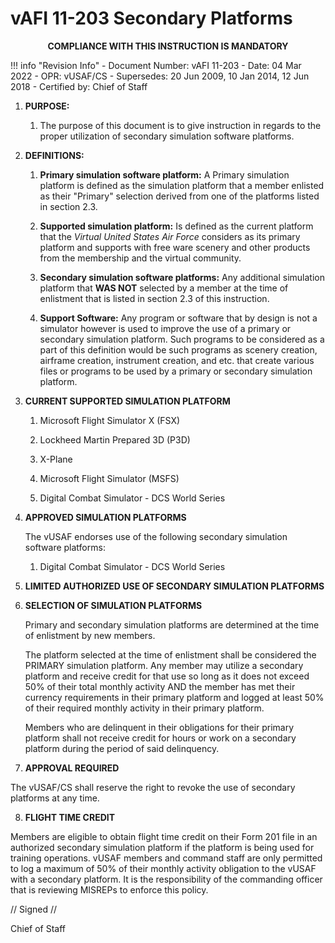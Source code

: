 # vAFI 11-203 Secondary Platforms

<p style="text-align: center; font-weight:bold">COMPLIANCE WITH THIS INSTRUCTION IS MANDATORY</p>

!!! info "Revision Info"
	- Document Number: vAFI 11-203
	- Date: 04 Mar 2022
	- OPR: vUSAF/CS
	- Supersedes: 20 Jun 2009, 10 Jan 2014, 12 Jun 2018
	- Certified by: Chief of Staff

1. **PURPOSE:**

    1. The purpose of this document is to give instruction in regards to the proper utilization of secondary simulation software platforms.

2. **DEFINITIONS:**

    1. **Primary simulation software platform:** A Primary simulation platform is defined as the simulation platform that a member enlisted as their "Primary" selection derived from one of the platforms listed in section 2.3.

    2. **Supported simulation platform:** Is defined as the current platform that the *Virtual United States Air Force* considers as its primary platform and supports with free ware scenery and other products from the membership and the virtual community.

    3. **Secondary simulation software platforms:** Any additional simulation platform that **WAS NOT** selected by a member at the time of enlistment that is listed in section 2.3 of this instruction.

    4. **Support Software:** Any program or software that by design is not a simulator however is used to improve the use of a primary or secondary simulation platform. Such programs to be considered as a part of this definition would be such programs as scenery creation, airframe creation, instrument creation, and etc. that create various files or programs to be used by a primary or secondary simulation platform.

3. **CURRENT SUPPORTED SIMULATION PLATFORM**

    1. Microsoft Flight Simulator X (FSX)

    2. Lockheed Martin Prepared 3D (P3D)

    3. X-Plane

    4. Microsoft Flight Simulator (MSFS)

    5. Digital Combat Simulator - DCS World Series

4. **APPROVED SIMULATION PLATFORMS**

    The vUSAF endorses use of the following secondary simulation software platforms:

    1. Digital Combat Simulator - DCS World Series

5. **LIMITED AUTHORIZED USE OF SECONDARY SIMULATION PLATFORMS**

6. **SELECTION OF SIMULATION PLATFORMS**

    Primary and secondary simulation platforms are determined at the time of enlistment by new members.

    The platform selected at the time of enlistment shall be considered the PRIMARY simulation platform. Any member may utilize a secondary platform and receive credit for that use so long as it does not exceed 50% of their total monthly activity AND the member has met their currency requirements in their primary platform and logged at least 50% of their required monthly activity in their primary platform.

    Members who are delinquent in their obligations for their primary platform shall not receive credit for hours or work on a secondary platform during the period of said delinquency.

7. **APPROVAL REQUIRED**

The vUSAF/CS shall reserve the right to revoke the use of secondary platforms at any time.

8. **FLIGHT TIME CREDIT**

Members are eligible to obtain flight time credit on their Form 201 file in an authorized secondary simulation platform if the platform is being used for training operations. vUSAF members and command staff are only permitted to log a maximum of 50% of their monthly activity obligation to the vUSAF with a secondary platform. It is the responsibility of the commanding officer that is reviewing MISREPs to enforce this policy.

// Signed //

Chief of Staff
